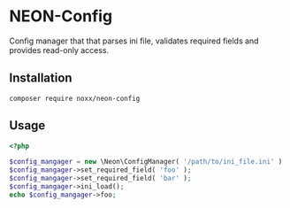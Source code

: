 # NEON-Config

Config manager that that parses ini file, validates required fields and provides read-only access.

## Installation

```
composer require noxx/neon-config
```

## Usage

```php
<?php

$config_mangager = new \Neon\ConfigManager( '/path/to/ini_file.ini' )
$config_mangager->set_required_field( 'foo' );
$config_mangager->set_required_field( 'bar' );
$config_mangager->ini_load();
echo $config_mangager->foo;

```
